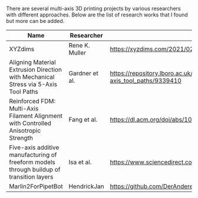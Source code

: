 There are several multi-axis 3D printing projects by various researchers with different approaches.
Below are the list of research works that I found but more can be added.

| Name  | Researcher | Link |
| ---|--|--|
| XYZdims | Rene K. Muller  | https://xyzdims.com/2021/02/08/3d-printing-penta-axis-pax-5-axis-printing-option/ |
| Aligning Material Extrusion Direction with Mechanical Stress via 5-Axis Tool Paths |Gardner et al.  | https://repository.lboro.ac.uk/articles/conference_contribution/Aligning_material_extrusion_direction_with_mechanical_stress_via_5-axis_tool_paths/9339410 |
| Reinforced FDM: Multi-Axis Filament Alignment with Controlled Anisotropic Strength | Fang et al.  | https://dl.acm.org/doi/abs/10.1145/3414685.3417834 |
| Five-axis additive manufacturing of freeform models through buildup of transition layers | Isa et al. | https://www.sciencedirect.com/science/article/pii/S0278612518301419?via%3Dihub |
|Marlin2ForPipetBot | HendrickJan | https://github.com/DerAndere1/Marlin/wiki |
